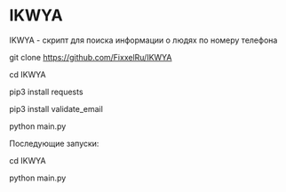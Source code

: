 # IKWYA
IKWYA - скрипт для поиска информации о людях по номеру телефона

git clone https://github.com/FixxelRu/IKWYA

cd IKWYA

pip3 install requests

pip3 install validate_email

python main.py

Последующие запуски:

cd IKWYA

python main.py
